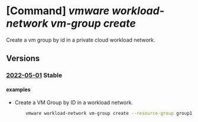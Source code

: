 # [Command] _vmware workload-network vm-group create_

Create a vm group by id in a private cloud workload network.

## Versions

### [2022-05-01](/Resources/mgmt-plane/L3N1YnNjcmlwdGlvbnMve30vcmVzb3VyY2Vncm91cHMve30vcHJvdmlkZXJzL21pY3Jvc29mdC5hdnMvcHJpdmF0ZWNsb3Vkcy97fS93b3JrbG9hZG5ldHdvcmtzL2RlZmF1bHQvdm1ncm91cHMve30=/2022-05-01.xml) **Stable**

<!-- mgmt-plane /subscriptions/{}/resourcegroups/{}/providers/microsoft.avs/privateclouds/{}/workloadnetworks/default/vmgroups/{} 2022-05-01 -->

#### examples

- Create a VM Group by ID in a workload network.
    ```bash
        vmware workload-network vm-group create --resource-group group1 --private-cloud cloud1 --vm-group vmGroup1 --display-name vmGroup1 --members 564d43da-fefc-2a3b-1d92-42855622fa50 --revision 1
    ```
